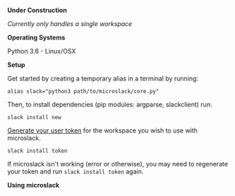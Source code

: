 **Under Construction**

*Currently only handles a single workspace*

**Operating Systems**

Python 3.6 - Linux/OSX

**Setup**

Get started by creating a temporary alias in a terminal by running:

`alias slack="python3 path/to/microslack/core.py"`

Then, to install dependencies (pip modules: argparse, slackclient) run:

`slack install new`

[Generate your user token](https://api.slack.com/custom-integrations/legacy-tokens) for the workspace you wish to use with microslack.

`slack install token`

If microslack isn't working (error or otherwise), you may need to regenerate your token and run `slack install token` again.


**Using microslack**
